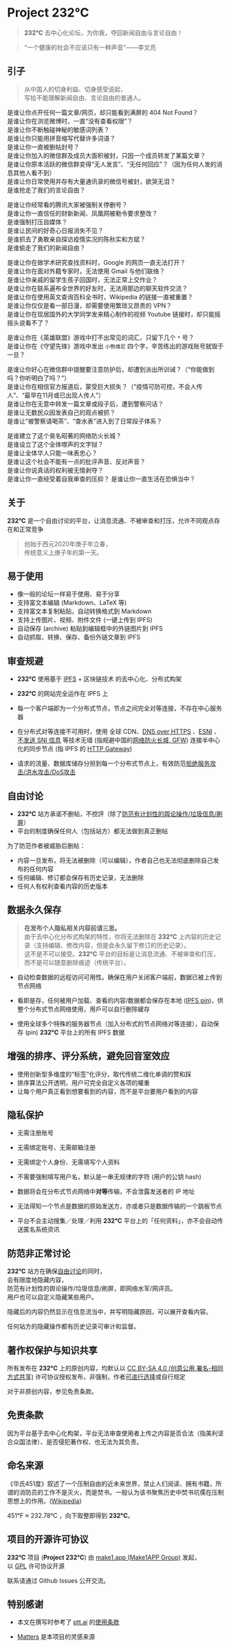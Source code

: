 
# Project 232°C

> **232°C** 去中心化论坛，为你我，夺回新闻自由与言论自由！

> “一个健康的社会不应该只有一种声音”——李文亮

## 引子

> 从中国人的切身利益、切身感受说起，  
> 写给不能理解新闻自由、言论自由的普通人。

是谁让你点开任何一篇文章/网页，却只能看到满屏的 404 Not Found？  
是谁让你在浏览微博时，一直“没有查看权限”？  
是谁让你不断触碰神秘的敏感词列表？  
是谁让你只能用拼音缩写代替许多词语？  
是谁让你一直被删帖封号？  
是谁让你加入的微信群及成员大面积被封，只因一个成员转发了某篇文章？  
是谁让你原本活跃的微信群变得“无人发言”、“无任何回应”？（因为任何人发的消息其他人看不到）  
是谁让你日常使用并存有大量通讯录的微信号被封，欲哭无泪？  
是谁抢走了我们的言论自由？  

是谁让你经常看的腾讯大家被强制关停删号？  
是谁让你一直信任的财新新闻、凤凰网被勒令要求整改？  
是谁强制打压自媒体？  
是谁让民间的好奇心日报消失不见？  
是谁抓去了勇敢亲自探访疫情实况的陈秋实和方斌？  
是谁偷走了我们的新闻自由？  

是谁让你在做学术研究查找资料时，Google 的网页一直无法打开？  
是谁让你在面对外籍专家时，无法使用 Gmail 与他们联络？  
是谁让你亲戚的留学生孩子回国时，无法正常上交作业？  
是谁让你在联系遍布全世界的好友时，无法用那边的聊天软件交流？  
是谁让你在使用英文查询百科全书时，Wikipedia 的链接一直被重置？  
是谁让你仅仅是看一部日漫，却需要使用繁琐又昂贵的 VPN？  
是谁让你在现居国外的大学同学发来精心制作的视频 Youtube 链接时，却只能摇摇头说看不了？  

是谁让你在《英雄联盟》游戏中打不出常见的词汇，只留下几个 `*` 号？  
是谁让你在《守望先锋》游戏中发出 `小熊维尼` 四个字，辛苦练出的游戏账号就毁于一旦？  

是谁让你好心在微信群中提醒要注意防护后，却遭到派出所训诫？（“你能做到吗？你听明白了吗？”）  
是谁让你在相信官方报道后，蒙受巨大损失？（“疫情可防可控，不会人传人”、“最早在11月或已出现人传人”）  
是谁让你在无意中转发一篇文章或段子后，遭到警察问话？  
是谁让无数民众因发表自己的观点被抓？  
是谁让“被警察请喝茶”、“查水表”进入到了日常段子体系？  

是谁建立了这个臭名昭著的网络防火长城？  
是谁设立了这个全体噤声的文字狱？  
是谁让全体华人只能一味表忠心？  
是谁让这个社会不能有一点的批评声音、反对声音？  
是谁让你说真话的权利被无情剥夺？  
是谁让你一直经受着自我审查的压抑？
是谁让你一直生活在恐惧当中？  

## 关于

**232°C** 是一个自由讨论的平台，让消息流通、不被审查和打压，允许不同观点存在和正常竞争

> 创始于西元2020年庚子年立春，  
> 传统意义上庚子年的第一天。

## 易于使用

* 像一般的论坛一样易于使用、易于分享
* 支持富文本编辑 (Markdown、LaTeX 等) 
* 支持富文本复制粘贴，自动转换格式到 Markdown
* 支持上传图片、视频、附件文件 (一键上传到 IPFS)
* 自动保存 (archive) 粘贴到编辑框中的外链图片到 IPFS
* 自动抓取、转换、保存、备份外链文章到 IPFS

## 审查规避

* **232°C** 使用基于 [IPFS](https://ipfs.io/) + 区块链技术 的去中心化、分布式构架

* **232°C** 的网站完全运作在 IPFS 上

* 每一个客户端即为一个分布式节点，节点之间完全对等连接，不存在中心服务器

* 在分布式对等连接不可用时，使用 全球 CDN、[DNS over HTTPS](https://zh.wikipedia.org/wiki/DNS_over_HTTPS) 、[ESNI](https://datatracker.ietf.org/doc/draft-ietf-tls-esni/) 、[不发送 SNI 信息](https://github.com/revolter-firefox/revolter-firefox) 等技术无墙 (指规避中国的[网络防火长城, GFW](https://zh.wikipedia.org/wiki/防火长城)) 连接半中心化的同步节点 (指 IPFS 的 [HTTP Gateway](https://developers.cloudflare.com/distributed-web/ipfs-gateway/))

* 请求的流量、数据库储存分担到每一个分布式节点上，有效防范[拒绝服务攻击/洪水攻击/DoS攻击](https://zh.wikipedia.org/wiki/拒绝服务攻击)

## 自由讨论

* **232°C** 站方承诺不删帖，不控評（除了[防范有计划性的舆论操作/垃圾信息/刷屏](#防范非正常讨论)）
* 平台的制度确保任何人（包括站方）都无法做到真正删帖

为了防范作者被威胁后删帖：

* 内容一旦发布，将无法被删除（可以编辑），作者自己也无法彻底删除自己发布的任何内容
* 任何编辑、修订都会保存有历史记录，无法删除
* 任何人有权利查看内容的历史版本

## 数据永久保存

> **在发布个人隐私相关内容前请三思。**  
> 由于去中心化分布式构架的特性，你将无法删除在 **232°C** 上内容的历史记录（支持编辑、修改内容，但是会永久留下修订的历史记录）。  
> 这不是不可以接受。**232°C** 平台的目标是让消息流通、不被审查和打压，而不是可以随意删除痕迹（传统平台）。

* 自动检查数据的远程访问可用性。确保在用户关闭客户端前，数据已被上传到节点网络

* 看即是存，任何被用户加载、查看的内容/数据都会保存在本地 ([IPFS pin](https://docs.ipfs.io/guides/concepts/pinning/))，供整个分布式节点网络使用，用戶可以自行删除緩存

* 使用全球多个特殊的服务器节点（加入分布式的节点网络对等连接），自动保存 (pin) **232°C** 平台上的所有 IPFS 数据

## 增强的排序、评分系统，避免回音室效应

* 使用创新型多维度的“标签”化评分，取代传统二维化单调的赞和踩
* 排序算法公开透明，用户可完全自定义各项的權重
* 让每个用户真正看到想要看到的内容，而不是平台要用户看到的内容

## 隐私保护

* 无需注册账号
* 无需绑定账号、无需邮箱注册
* 无需绑定个人身份、无需填写个人资料
* 不需要强制填写用户名，默认是一串无规律的字符 (用户的公钥 hash)

* 数据将会在分布式节点网络中**对等**传输，不会泄露发送者的 IP 地址
* 无法得知一个节点是数据的原始发送方，亦或者只是数据传输的一个跳板节点

* 平台不会主动搜集／处理／利用 **232°C** 平台上的「任何资料」，亦不会自动传送匿名系统资讯

## 防范非正常讨论

**232°C** 站方在确保[自由讨论](#自由讨论)的同时，  
会有限度地隐藏内容，  
防范有计划性的舆论操作/垃圾信息/刷屏，即网络水军/网评员。  
用户也可以自定义隐藏某些用户。

隐藏后的内容仍然显示在信息流当中，并写明隐藏原因，可以展开查看内容。

任何站方的隐藏操作都有历史记录可审计和监督。

## 著作权保护与知识共享

所有发布在 **232°C** 上的原创内容，均默认以 [CC BY-SA 4.0 (创意公用 署名-相同方式共享)](https://creativecommons.org/licenses/by-sa/4.0/deed.zh-Hans) 许可协议授权发布，非强制，作者[可进行选择](https://creativecommons.org/choose/?lang=zh)或自行规定

对于非原创内容，参见免责条款。

## 免责条款

因为平台基于去中心化构架，平台无法审查使用者上传之内容是否合法（指美利坚合众国法律）、是否侵犯著作权、也无法为其负责。

## 命名来源

《华氏451度》叙述了一个压制自由的近未来世界，禁止人们阅读、拥有书籍，所谓的消防员的工作不是灭火，而是焚书。一般认为该书聚焦历史中焚书坑儒在压制思想上的作用。([Wikipedia](https://zh.wikipedia.org/wiki/华氏451度))

451°F ≈‪ 232.78°C ，向下取整即得到 **232°C**。

## 项目的开源许可协议

**232°C** 项目 (**Project 232°C**) 由 [make1.app (Make1APP Group)](https://github.com/make1app) 发起，  
以 [GPL](https://zh.wikipedia.org/wiki/GNU通用公共许可证) 许可协议开源

联系请通过 Github Issues 公开交流。  

## 特别感谢

* 本文在撰写时参考了 [ptt.ai](https://ptt.ai/chinese/) 的[使用条款](https://ptt.ai/terms-of-use-ch/)

* [Matters](https://matters.news/) 是本项目的灵感来源

